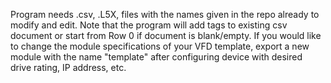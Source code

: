 Program needs .csv, .L5X, files with the names given in the repo already to modify and edit. Note that the program will add tags to existing csv document or start from 
Row 0 if document is blank/empty. If you would like to change the module specifications of your VFD template, export a new module with the name "template" after 
configuring device with desired drive rating, IP address, etc.
